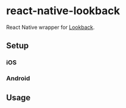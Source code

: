 # react-native-lookback

React Native wrapper for [Lookback](https://lookback.io/).


## Setup

### iOS

### Android


## Usage


